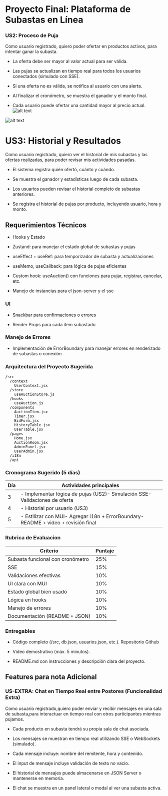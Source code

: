 # Proyecto Final: Plataforma de Subastas en Línea

### US2: Proceso de Puja

Como usuario registrado,
quiero poder ofertar en productos activos,
para intentar ganar la subasta.

-   La oferta debe ser mayor al valor actual para ser válida.

-   Las pujas se actualizan en tiempo real para todos los usuarios conectados (simulado con SSE).

-   Si una oferta no es válida, se notifica al usuario con una alerta.

-   Al finalizar el cronómetro, se muestra el ganador y el monto final.

-   Cada usuario puede ofertar una cantidad mayor al precio actual.
![alt text](image-1.png)

![alt text](image-2.png)

# US3: Historial y Resultados

Como usuario registrado,
quiero ver el historial de mis subastas y las ofertas realizadas,
para poder revisar mis actividades pasadas.

-   El sistema registra quién ofertó, cuánto y cuándo.

-   Se muestra el ganador y estadísticas luego de cada subasta.

-   Los usuarios pueden revisar el historial completo de subastas anteriores.

-   Se registra el historial de pujas por producto, incluyendo usuario, hora y monto.

## Requerimientos Técnicos

-   Hooks y Estado

-   Zustand: para manejar el estado global de subastas y pujas

-   useEffect + useRef: para temporizador de subasta y actualizaciones

-   useMemo, useCallback: para lógica de pujas eficientes

-   Custom hook: useAuction() con funciones para pujar, registrar, cancelar, etc.

-   Manejo de instancias para el json-server y el sse

### UI

-   Snackbar para confirmaciones o errores

-   Render Props para cada ítem subastado

### Manejo de Errores

-   Implementación de ErrorBoundary para manejar errores en renderizado de subastas o conexión

### Arquitectura del Proyecto Sugerida
```
/src
  /context
    UserContext.jsx
  /store
    useAuctionStore.js
  /hooks
    useAuction.js
  /components
    AuctionItem.jsx
    Timer.jsx
    BidForm.jsx
    HistoryTable.jsx
    UserTable.jsx
  /pages
    Home.jsx
    AuctionRoom.jsx
    AdminPanel.jsx
    UserAdmin.jsx
  /i18n
  /api
```

### Cronograma Sugerido (5 días)

| Día | Actividades principales                                                              |
| --- | ------------------------------------------------------------------------------------ |
| 3   | - Implementar lógica de pujas (US2)- Simulación SSE- Validaciones de oferta          |
| 4   | - Historial por usuario (US3)                                                        |
| 5   | - Estilizar con MUI- Agregar i18n + ErrorBoundary- README + video + revisión final   |


### Rubrica de Evaluacion

| Criterio                         | Puntaje |
| -------------------------------- | ------- |
| Subasta funcional con cronómetro | 25%     |
| SSE                              | 15%     |
| Validaciones efectivas           | 10%     |
| UI clara con MUI                 | 10%     |
| Estado global bien usado         | 10%     |
| Lógica en hooks                  | 10%     |
| Manejo de errores                | 10%     |
| Documentación (README + JSON)    | 10%     |

### Entregables

-   Código completo (/src, db.json, usuarios.json, etc.). Repositorio Github

-   Video demostrativo (máx. 5 minutos).

-   README.md con instrucciones y descripción clara del proyecto.

## Features para nota Adicional 

### US-EXTRA: Chat en Tiempo Real entre Postores (Funcionalidad Extra)

Como usuario registrado,quiero poder enviar y recibir mensajes en una sala de subasta,para interactuar en tiempo real con otros participantes mientras pujamos.

-   Cada producto en subasta tendrá su propia sala de chat asociada.

-   Los mensajes se muestran en tiempo real utilizando SSE o WebSockets (simulado).

-   Cada mensaje incluye: nombre del remitente, hora y contenido.

-   El input de mensaje incluye validación de texto no vacío.

-   El historial de mensajes puede almacenarse en JSON Server o mantenerse en memoria.

-   El chat se muestra en un panel lateral o modal al ver una subasta activa.